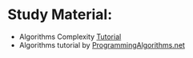 # Study Material: 
* Algorithms Complexity [Tutorial](http://discrete.gr/complexity/)
* Algorithms tutorial by [ProgrammingAlgorithms.net](https://www.programming-algorithms.net/)
